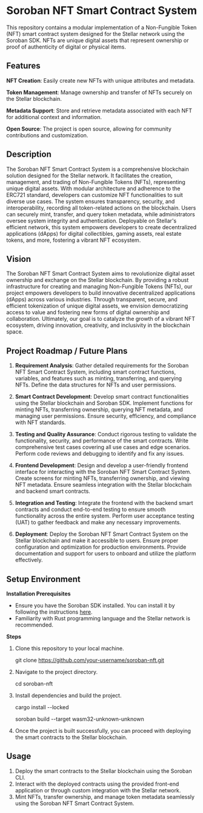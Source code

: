 # Soroban NFT Smart Contract System

This repository contains a modular implementation of a Non-Fungible Token (NFT) smart contract system designed for the Stellar network using the Soroban SDK. NFTs are unique digital assets that represent ownership or proof of authenticity of digital or physical items.

## Features 

**NFT Creation**: Easily create new NFTs with unique attributes and metadata.

**Token Management**: Manage ownership and transfer of NFTs securely on the Stellar blockchain.

**Metadata Support**: Store and retrieve metadata associated with each NFT for additional context and information.

**Open Source**: The project is open source, allowing for community contributions and customization.

## Description

The Soroban NFT Smart Contract System is a comprehensive blockchain solution designed for the Stellar network. It facilitates the creation, management, and trading of Non-Fungible Tokens (NFTs), representing unique digital assets. With modular architecture and adherence to the ERC721 standard, developers can customize NFT functionalities to suit diverse use cases. The system ensures transparency, security, and interoperability, recording all token-related actions on the blockchain. Users can securely mint, transfer, and query token metadata, while administrators oversee system integrity and authentication. Deployable on Stellar's efficient network, this system empowers developers to create decentralized applications (dApps) for digital collectibles, gaming assets, real estate tokens, and more, fostering a vibrant NFT ecosystem.

## Vision

The Soroban NFT Smart Contract System aims to revolutionize digital asset ownership and exchange on the Stellar blockchain. By providing a robust infrastructure for creating and managing Non-Fungible Tokens (NFTs), our project empowers developers to build innovative decentralized applications (dApps) across various industries. Through transparent, secure, and efficient tokenization of unique digital assets, we envision democratizing access to value and fostering new forms of digital ownership and collaboration. Ultimately, our goal is to catalyze the growth of a vibrant NFT ecosystem, driving innovation, creativity, and inclusivity in the blockchain space.

## Project Roadmap / Future Plans

1. **Requirement Analysis**: Gather detailed requirements for the Soroban NFT Smart Contract System, including smart contract functions, variables, and features such as minting, transferring, and querying NFTs. Define the data structures for NFTs and user permissions.

2. **Smart Contract Development**: Develop smart contract functionalities using the Stellar blockchain and Soroban SDK. Implement functions for minting NFTs, transferring ownership, querying NFT metadata, and managing user permissions. Ensure security, efficiency, and compliance with NFT standards.

3. **Testing and Quality Assurance**: Conduct rigorous testing to validate the functionality, security, and performance of the smart contracts. Write comprehensive test cases covering all use cases and edge scenarios. Perform code reviews and debugging to identify and fix any issues.

4. **Frontend Development**: Design and develop a user-friendly frontend interface for interacting with the Soroban NFT Smart Contract System. Create screens for minting NFTs, transferring ownership, and viewing NFT metadata. Ensure seamless integration with the Stellar blockchain and backend smart contracts.

5. **Integration and Testing**: Integrate the frontend with the backend smart contracts and conduct end-to-end testing to ensure smooth functionality across the entire system. Perform user acceptance testing (UAT) to gather feedback and make any necessary improvements.

6. **Deployment**: Deploy the Soroban NFT Smart Contract System on the Stellar blockchain and make it accessible to users. Ensure proper configuration and optimization for production environments. Provide documentation and support for users to onboard and utilize the platform effectively.


## Setup Environment

**Installation Prerequisites**
- Ensure you have the Soroban SDK installed. You can install it by following the instructions [here](https://soroban.stellar.org/install.sh).
- Familiarity with Rust programming language and the Stellar network is recommended.

**Steps**

1. Clone this repository to your local machine.
   
   git clone https://github.com/your-username/soroban-nft.git

2. Navigate to the project directory.
   
   cd soroban-nft

4. Install dependencies and build the project.
   
   cargo install --locked
   
   soroban build --target wasm32-unknown-unknown
  
5. Once the project is built successfully, you can proceed with deploying the smart contracts to the Stellar blockchain.

## Usage

1. Deploy the smart contracts to the Stellar blockchain using the Soroban CLI.
2. Interact with the deployed contracts using the provided front-end application or through custom integration with the Stellar network.
3. Mint NFTs, transfer ownership, and manage token metadata seamlessly using the Soroban NFT Smart Contract System.
